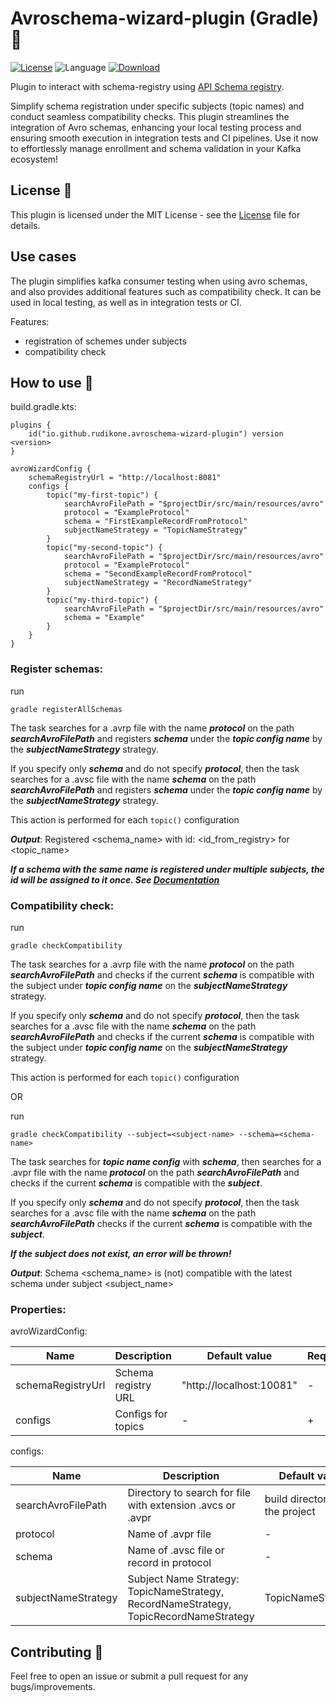 # Avroschema-wizard-plugin (Gradle) 🐘

[![License](https://img.shields.io/github/license/cortinico/kotlin-android-template.svg)](LICENSE)
![Language](https://img.shields.io/github/languages/top/cortinico/kotlin-android-template?color=blue&logo=kotlin)
[![Download](https://img.shields.io/gradle-plugin-portal/v/io.github.rudikone.avroschema-wizard-plugin)](https://plugins.gradle.org/plugin/https://img.shields.io/gradle-plugin-portal/v/io.github.rudikone.avroschema-wizard-plugin)

Plugin to interact with schema-registry
using [API Schema registry](https://docs.confluent.io/platform/current/schema-registry/develop/api.html).

Simplify schema registration under specific subjects (topic names) and conduct seamless compatibility checks. This
plugin streamlines the integration of Avro schemas, enhancing your local testing process and ensuring smooth execution
in integration tests and CI pipelines. Use it now to effortlessly manage enrollment and schema validation in your Kafka
ecosystem!

## License 📄

This plugin is licensed under the MIT License - see the [License](LICENSE) file for details.

## Use cases

The plugin simplifies kafka consumer testing when using avro schemas, and also provides additional features such as
compatibility check.
It can be used in local testing, as well as in integration tests or CI.

Features:

- registration of schemes under subjects
- compatibility check

## How to use 👣

build.gradle.kts:

```
plugins {
    id("io.github.rudikone.avroschema-wizard-plugin") version <version>
}

avroWizardConfig {
    schemaRegistryUrl = "http://localhost:8081"
    configs {
        topic("my-first-topic") {
            searchAvroFilePath = "$projectDir/src/main/resources/avro"
            protocol = "ExampleProtocol"
            schema = "FirstExampleRecordFromProtocol"
            subjectNameStrategy = "TopicNameStrategy"
        }
        topic("my-second-topic") {
            searchAvroFilePath = "$projectDir/src/main/resources/avro"
            protocol = "ExampleProtocol"
            schema = "SecondExampleRecordFromProtocol"
            subjectNameStrategy = "RecordNameStrategy"
        }
        topic("my-third-topic") {
            searchAvroFilePath = "$projectDir/src/main/resources/avro"
            schema = "Example"
        }
    }
}
```

### Register schemas:

run

```
gradle registerAllSchemas
```

The task searches for a .avrp file with the name **_protocol_** on the path **_searchAvroFilePath_** and registers
**_schema_** under the _**topic config name**_ by the **_subjectNameStrategy_** strategy.

If you specify only **_schema_** and do not specify _**protocol**_, then the task searches for a .avsc file with the
name **_schema_** on the path **_searchAvroFilePath_** and registers **_schema_** under the _**topic config name**_ by
the **_subjectNameStrategy_** strategy.

This action is performed for each `topic()` configuration

***Output***: Registered <schema_name> with id: <id_from_registry> for <topic_name>

***If a schema with the same name is registered under multiple subjects, the id will be assigned to it once. See [Documentation](https://docs.confluent.io/platform/current/schema-registry/develop/using.html#register-an-existing-schema-to-a-new-subject-name)***

### Compatibility check:

run

```
gradle checkCompatibility
```

The task searches for a .avrp file with the name **_protocol_** on the path **_searchAvroFilePath_** and checks if the
current **_schema_** is compatible with the subject under **_topic config name_** on the **_subjectNameStrategy_**
strategy.

If you specify only **_schema_** and do not specify _**protocol**_, then the task searches for a .avsc file with the
name **_schema_** on the path **_searchAvroFilePath_** and checks if the current **_schema_** is compatible with the
subject under **_topic config name_** on the **_subjectNameStrategy_** strategy.

This action is performed for each `topic()` configuration

OR

run

```
gradle checkCompatibility --subject=<subject-name> --schema=<schema-name>
```

The task searches for **_topic name config_** with **_schema_**, then searches for a .avpr file with the name **_protocol_**
on the path **_searchAvroFilePath_** and checks if the current _**schema**_ is compatible with the **_subject_**.

If you specify only **_schema_** and do not specify _**protocol**_, then the task searches for a .avsc file with the
name **_schema_** on the path **_searchAvroFilePath_** checks if the current _**schema**_ is compatible with the **_subject_**.

***If the subject does not exist, an error will be thrown!***

***Output***: Schema <schema_name> is (not) compatible with the latest schema under subject <subject_name>

### Properties:

avroWizardConfig:

| Name              | Description         | Default value            | Required |
|-------------------|---------------------|--------------------------|----------|
| schemaRegistryUrl | Schema registry URL | "http://localhost:10081" | -        |
| configs           | Configs for topics  | -                        | +        |

configs:

| Name                | Description                                                                           | Default value                  | Required |
|---------------------|---------------------------------------------------------------------------------------|--------------------------------|----------|
| searchAvroFilePath  | Directory to search for file with extension .avcs or .avpr                            | build directory of the project | -        |
| protocol            | Name of .avpr file                                                                    | -                              | -        |
| schema              | Name of .avsc file or record in protocol                                              | -                              | +        |
| subjectNameStrategy | Subject Name Strategy: TopicNameStrategy, RecordNameStrategy, TopicRecordNameStrategy | TopicNameStrategy              | -        |

## Contributing 🤝

Feel free to open an issue or submit a pull request for any bugs/improvements.
